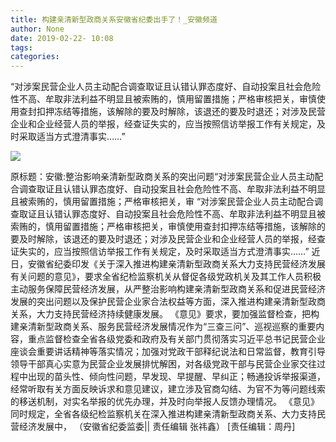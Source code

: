 ```yaml
---
title: 构建亲清新型政商关系安徽省纪委出手了！_安徽频道
author: None
date: 2019-02-22- 10:08
tags: 
categories: 
---
```

“对涉案民营企业人员主动配合调查取证且认错认罪态度好、自动投案且社会危险性不高、牟取非法利益不明显且被索贿的，慎用留置措施；严格审核把关，审慎使用查封扣押冻结等措施，该解除的要及时解除，该退还的要及时退还；对涉及民营企业和企业经营人员的举报，经查证失实的，应当按照信访举报工作有关规定，及时采取适当方式澄清事实……”
<!-- more -->
                
<img align="center" border="0" src="http://p2.ifengimg.com/a/2016/0810/204c433878d5cf9size1_w16_h16.png" />
                
            
原标题：安徽:整治影响亲清新型政商关系的突出问题“对涉案民营企业人员主动配合调查取证且认错认罪态度好、自动投案且社会危险性不高、牟取非法利益不明显且被索贿的，慎用留置措施；严格审核把关，审
“对涉案民营企业人员主动配合调查取证且认错认罪态度好、自动投案且社会危险性不高、牟取非法利益不明显且被索贿的，慎用留置措施；严格审核把关，审慎使用查封扣押冻结等措施，该解除的要及时解除，该退还的要及时退还；对涉及民营企业和企业经营人员的举报，经查证失实的，应当按照信访举报工作有关规定，及时采取适当方式澄清事实……”
近日，安徽省纪委印发《关于深入推进构建亲清新型政商关系大力支持民营经济发展有关问题的意见》，要求全省纪检监察机关从督促各级党政机关及其工作人员积极主动服务保障民营经济发展，从严整治影响构建亲清新型政商关系和促进民营经济发展的突出问题以及保护民营企业家合法权益等方面，深入推进构建亲清新型政商关系，大力支持民营经济持续健康发展。
《意见》要求，要加强监督检查，把构建亲清新型政商关系、服务民营经济发展情况作为“三查三问”、巡视巡察的重要内容，重点监督检查全省各级党委和政府及有关部门贯彻落实习近平总书记民营企业座谈会重要讲话精神等落实情况；加强对党政干部释纪说法和日常监督，教育引导领导干部真心实意为民营企业发展排忧解困，对各级党政干部与民营企业家交往过程中出现的苗头性、倾向性问题，早发现、早提醒、早纠正；畅通投诉举报渠道，经常听取有关方面反映诉求和意见建议，建立涉及官商勾结、为官不为等问题线索的移送机制，对实名举报的优先办理，并及时向举报人反馈办理情况。
《意见》同时规定，全省各级纪检监察机关在深入推进构建亲清新型政商关系、大力支持民营经济发展中，
（安徽省纪委监委|| 责任编辑 张祎鑫）
[责任编辑：周丹]
            
